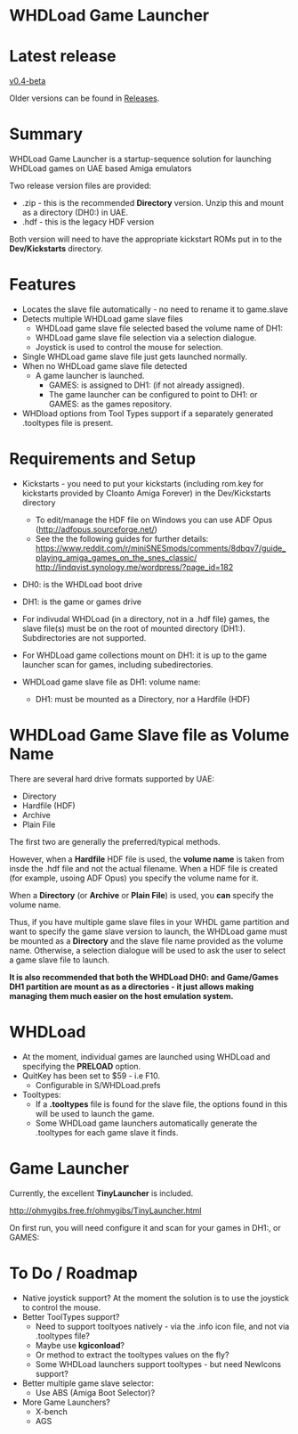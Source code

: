 # WHDLoad Game Launcher

# Latest release

[v0.4-beta](https://github.com/solarmon/WHDLoad-Game-Launcher/releases/tag/v0.4-beta)

Older versions can be found in [Releases](https://github.com/solarmon/WHDLoad-Game-Launcher/releases).

# Summary

WHDLoad Game Launcher is a startup-sequence solution for launching WHDLoad games on UAE based Amiga emulators

Two release version files are provided:

* .zip - this is the recommended **Directory** version. Unzip this and mount as a directory (DH0:) in UAE.
* .hdf - this is the legacy HDF version

Both version will need to have the appropriate kickstart ROMs put in to the **Dev/Kickstarts** directory.

# Features

* Locates the slave file automatically - no need to rename it to game.slave
* Detects multiple WHDLoad game slave files
   * WHDLoad game slave file selected based the volume name of DH1:
   * WHDLoad game slave file selection via a selection dialogue.
   * Joystick is used to control the mouse for selection.
* Single WHDLoad game slave file just gets launched normally.
* When no WHDLoad game slave file detected
   * A game launcher is launched.
     - GAMES: is assigned to DH1: (if not already assigned).
     - The game launcher can be configured to point to DH1: or GAMES: as the games repository.
* WHDload options from Tool Types support if a separately generated .tooltypes file is present.

# Requirements and Setup

* Kickstarts - you need to put your kickstarts (including rom.key for kickstarts provided by Cloanto Amiga Forever) in the Dev/Kickstarts directory
  - To edit/manage the HDF file on Windows you can use ADF Opus (http://adfopus.sourceforge.net/)
  - See the the following guides for further details:
https://www.reddit.com/r/miniSNESmods/comments/8dbqv7/guide_playing_amiga_games_on_the_snes_classic/ http://lindqvist.synology.me/wordpress/?page_id=182

* DH0: is the WHDLoad boot drive
* DH1: is the game or games drive
* For indivudal WHDLoad (in a directory, not in a .hdf file) games, the slave file(s) must be on the root of mounted directory (DH1:). Subdirectories are not supported.
* For WHDLoad game collections mount on DH1: it is up to the game launcher scan for games, including subedirectories.
* WHDLoad game slave file as DH1: volume name:
   - DH1: must be mounted as a Directory, nor a Hardfile (HDF)

# WHDLoad Game Slave file as Volume Name

There are several hard drive formats supported by UAE:

* Directory
* Hardfile (HDF)
* Archive
* Plain File

The first two are generally the preferred/typical methods.

However, when a **Hardfile** HDF file is used, the **volume name** is taken from insde the .hdf file and not the actual filename. When a HDF file is created (for example, usoing ADF Opus) you specify the volume name for it.

When a **Directory** (or **Archive** or **Plain File**) is used, you **can** specify the volume name.

Thus, if you have multiple game slave files in your WHDL game partition and want to specify the game slave version to launch, the WHDLoad game must be mounted as a **Directory** and the slave file name provided as the volume name. Otherwise, a selection dialogue will be used to ask the user to select a game slave file to launch.

**It is also recommended that both the WHDLoad DH0: and Game/Games DH1 partition are mount as as a directories - it just allows making managing them much easier on the host emulation system.**

# WHDLoad

* At the moment, individual games are launched using WHDLoad and specifying the **PRELOAD** option.
* QuitKey has been set to $59 - i.e F10.
  - Configurable in S/WHDLoad.prefs
* Tooltypes:
   - If a **.tooltypes** file is found for the slave file, the options found in this will be used to launch the game.
   - Some WHDLoad game launchers automatically generate the .tooltypes for each game slave it finds.

# Game Launcher

Currently, the excellent **TinyLauncher** is included.

http://ohmygibs.free.fr/ohmygibs/TinyLauncher.html

On first run, you will need configure it and scan for your games in DH1:, or GAMES:

# To Do / Roadmap

* Native joystick support? At the moment the solution is to use the joystick to control the mouse.
* Better ToolTypes support?
   - Need to support tooltyoes natively - via the .info icon file, and not via .tooltypes file?
   - Maybe use **kgiconload**?
   - Or method to extract the tooltypes values on the fly?
   - Some WHDLoad launchers support tooltypes - but need NewIcons support?
* Better multiple game slave selector:
   - Use ABS (Amiga Boot Selector)?
* More Game Launchers?
  - X-bench
  - AGS
